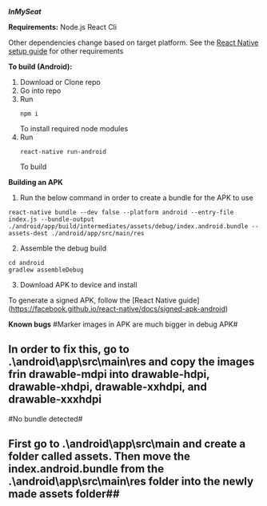 ***InMySeat***

**Requirements:**
Node.js
React Cli

Other dependencies change based on target platform. See the [React Native setup guide](https://facebook.github.io/react-native/docs/getting-started) for other requirements

**To build (Android):**

1. Download or Clone repo
2. Go into repo
3. Run 
    ```
    npm i
    ```
    To install required node modules
4. Run
    ```
    react-native run-android
    ```
    To build
	
**Building an APK**
1. Run the below command in order to create a bundle for the APK to use
```
react-native bundle --dev false --platform android --entry-file index.js --bundle-output ./android/app/build/intermediates/assets/debug/index.android.bundle --assets-dest ./android/app/src/main/res
```
2. Assemble the debug build
```
cd android
gradlew assembleDebug
```
3. Download APK to device and install

To generate a signed APK, follow the [React Native guide] (https://facebook.github.io/react-native/docs/signed-apk-android)

**Known bugs**
#Marker images in APK are much bigger in debug APK#
## In order to fix this, go to .\android\app\src\main\res and copy the images frin drawable-mdpi into drawable-hdpi, drawable-xhdpi, drawable-xxhdpi, and drawable-xxxhdpi ##

#No bundle detected#
## First go to .\android\app\src\main and create a folder called assets. Then move the index.android.bundle from the .\android\app\src\main\res folder into the newly made assets folder##